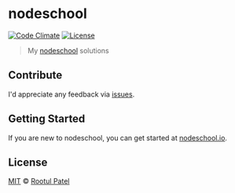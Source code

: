 # nodeschool
[![Code Climate](https://img.shields.io/codeclimate/github/rootulp/nodeschool.svg)](https://codeclimate.com/github/rootulp/nodeschool)
[![License](https://img.shields.io/:license-mit-blue.svg)](https://rootulp.mit-license.org)

> My [nodeschool](https://nodeschool.io/) solutions 

## Contribute

I'd appreciate any feedback via [issues](https://github.com/rootulp/nodeschool/issues/new).

## Getting Started

If you are new to nodeschool, you can get started at [nodeschool.io](https://nodeschool.io).

## License

[MIT](https://rootulp.mit-license.org/) © [Rootul Patel](https://rootulp.com)
